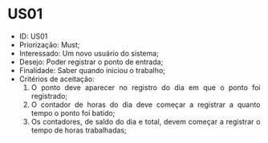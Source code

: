 # US01

<ul>
<li> ID: US01</li>
<li>Priorização: Must;</li>
<li>Interessado: Um novo usuário do sistema;</li>
<li>Desejo: Poder registrar o ponto de entrada;</li>
<li>Finalidade: Saber quando iniciou o trabalho;</li>
<li align="justify"> Critérios de aceitação:
    <ol>
    <li> O ponto deve aparecer no registro do dia em que o ponto foi registrado;</li>
    <li> O contador de horas do dia deve começar a registrar a quanto tempo o ponto foi batido;</li>
    <li> Os contadores, de saldo do dia e total, devem começar a registrar o tempo de horas trabalhadas;</li>
    </ol>
</ul>